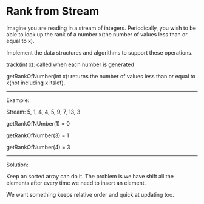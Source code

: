 # Rank from Stream

Imagine you are reading in a stream of integers. Periodically, you wish to be able to look up the rank of a number x(the number of values less than or equal to x).

Implement the data structures and algorithms to support these operations.

track(int x): called when each number is generated

getRankOfNumber(int x): returns the number of values less than or equal to x(not including x itslef).

---

Example:

Stream: 5, 1, 4, 4, 5, 9, 7, 13, 3

getRankOfNUmber(1) = 0

getRankOfNumber(3) = 1

getRankOfNumber(4) = 3

---

Solution:

Keep an sorted array can do it. The problem is we have shift all the elements after every time we need to insert an element.

We want something keeps relative order and quick at updating too.

